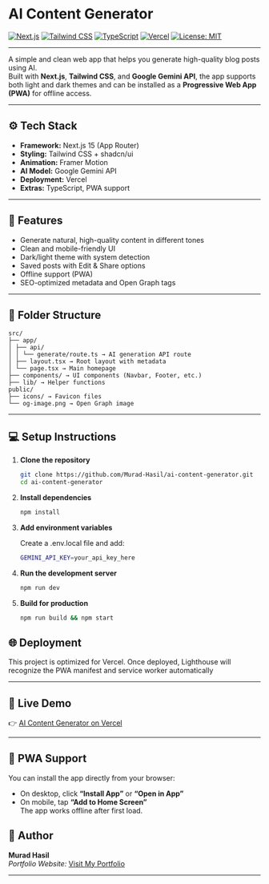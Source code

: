 # AI Content Generator

[![Next.js](https://img.shields.io/badge/Next.js-15-black?logo=next.js)](https://nextjs.org/)
[![Tailwind CSS](https://img.shields.io/badge/Tailwind_CSS-0EA5E9?logo=tailwindcss&logoColor=white)](https://tailwindcss.com/)
[![TypeScript](https://img.shields.io/badge/TypeScript-3178C6?logo=typescript&logoColor=white)](https://www.typescriptlang.org/)
[![Vercel](https://img.shields.io/badge/Deployed%20on-Vercel-black?logo=vercel)](https://vercel.com/)
[![License: MIT](https://img.shields.io/badge/License-MIT-green.svg)](LICENSE)

---

A simple and clean web app that helps you generate high-quality blog posts using AI.  
Built with **Next.js**, **Tailwind CSS**, and **Google Gemini API**, the app supports both light and dark themes and can be installed as a **Progressive Web App (PWA)** for offline access.

---

## ⚙️ Tech Stack

- **Framework:** Next.js 15 (App Router)
- **Styling:** Tailwind CSS + shadcn/ui
- **Animation:** Framer Motion
- **AI Model:** Google Gemini API
- **Deployment:** Vercel
- **Extras:** TypeScript, PWA support

---

## 🚀 Features

- Generate natural, high-quality content in different tones
- Clean and mobile-friendly UI
- Dark/light theme with system detection
- Saved posts with Edit & Share options
- Offline support (PWA)
- SEO-optimized metadata and Open Graph tags

---

## 🧩 Folder Structure

```
src/
├── app/
│ ├── api/
│ │ └── generate/route.ts → AI generation API route
│ ├── layout.tsx → Root layout with metadata
│ └── page.tsx → Main homepage
├── components/ → UI components (Navbar, Footer, etc.)
├── lib/ → Helper functions
public/
├── icons/ → Favicon files
└── og-image.png → Open Graph image
```
---

## 💻 Setup Instructions

1. **Clone the repository**

   ```bash
   git clone https://github.com/Murad-Hasil/ai-content-generator.git
   cd ai-content-generator
   ```

2. **Install dependencies**

    ```bash
    npm install
    ```

3.  **Add environment variables**  

    Create a .env.local file and add:

    ```bash
    GEMINI_API_KEY=your_api_key_here
    ```

4. **Run the development server**

    ```bash
    npm run dev
    ```
5. **Build for production**

    ```bash
    npm run build && npm start
    ```

## 🌐 Deployment

This project is optimized for Vercel.
Once deployed, Lighthouse will recognize the PWA manifest and service worker automatically

---

## 🧠 Live Demo

👉 [AI Content Generator on Vercel](https://ai-content-generator-mu-ten.vercel.app/)

---

## 📱 PWA Support  

You can install the app directly from your browser:

- On desktop, click **“Install App”** or **“Open in App”**
- On mobile, tap **“Add to Home Screen”**  
The app works offline after first load.

##  👤 Author

**Murad Hasil**  
*Portfolio Website:* [Visit My Portfolio](https://personal-portfolio-nextjs-ebon.vercel.app/)

---
